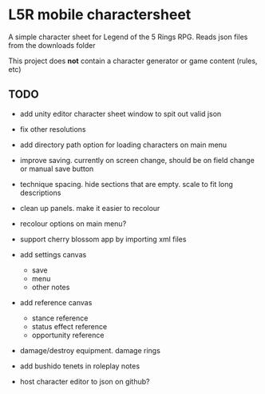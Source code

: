 # L5R mobile charactersheet
A simple character sheet for Legend of the 5 Rings RPG. Reads json files from the downloads folder

This project does **not** contain a character generator or game content (rules, etc)

## TODO
* add unity editor character sheet window to spit out valid json
* fix other resolutions
* add directory path option for loading characters on main menu

* improve saving. currently on screen change, should be on field change or manual save button
* technique spacing. hide sections that are empty. scale to fit long descriptions
* clean up panels. make it easier to recolour
* recolour options on main menu?
* support cherry blossom app by importing xml files
* add settings canvas
	* save
	* menu
	* other notes
* add reference canvas
	* stance reference
	* status effect reference
	* opportunity reference

* damage/destroy equipment. damage rings
* add bushido tenets in roleplay notes
* host character editor to json on github?